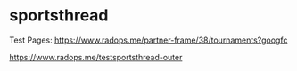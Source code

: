 # sportsthread

Test Pages:
https://www.radops.me/partner-frame/38/tournaments?googfc

https://www.radops.me/testsportsthread-outer
